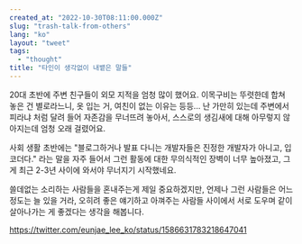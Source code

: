 ```yaml
---
created_at: "2022-10-30T08:11:00.000Z"
slug: "trash-talk-from-others"
lang: "ko"
layout: "tweet"
tags: 
  - "thought"
title: "타인이 생각없이 내뱉은 말들"
---
```


20대 초반에 주변 친구들이 외모 지적을 엄청 많이 했어요. 이목구비는 뚜렷한데 합쳐 놓은 건 별로라느니, 옷 입는 거, 여친이 없는 이유는 등등... 난 가만히 있는데 주변에서 피라냐 처럼 달려 들어 자존감을 무너뜨려 놓아서, 스스로의 생김새에 대해 아무렇지 않아지는데 엄청 오래 걸렸어요.

사회 생활 초반에는 "블로그하거나 발표 다니는 개발자들은 진정한 개발자가 아니고, 입코더다." 라는 말을 자주 들어서 그런 활동에 대한 무의식적인 장벽이 너무 높아졌고, 그게 최근 2-3년 사이에 와서야 무너지기 시작했네요.

쓸데없는 소리하는 사람들을 혼내주는게 제일 중요하겠지만, 언제나 그런 사람들은 어느 정도는 늘 있을 거라, 오히려 좋은 얘기하고 아껴주는 사람들 사이에서 서로 도우며 같이 살아나가는 게 좋겠다는 생각을 해봅니다.


https://twitter.com/eunjae_lee_ko/status/1586631783218647041